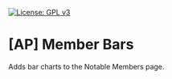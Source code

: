 [![License: GPL v3](https://img.shields.io/badge/License-GPL%20v3-blue.svg)](http://www.gnu.org/licenses/gpl-3.0)

# [AP] Member Bars
Adds bar charts to the Notable Members page.
